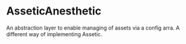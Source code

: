 AsseticAnesthetic
=================

An abstraction layer to enable managing of assets via a config arra. A different way of implementing Assetic.